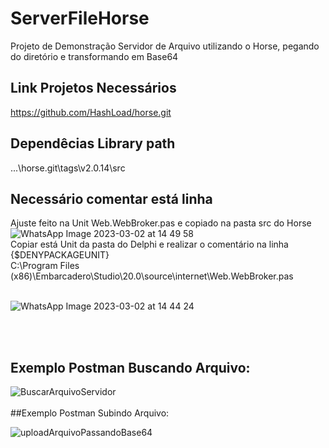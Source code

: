 # ServerFileHorse <br />

Projeto de Demonstração Servidor de Arquivo utilizando o Horse, pegando do diretório e transformando em Base64

## Link Projetos Necessários <br />
https://github.com/HashLoad/horse.git <br />


## Dependêcias Library path <br />
...\horse.git\tags\v2.0.14\src <br />

## Necessário comentar está linha <br /> 
Ajuste feito na Unit Web.WebBroker.pas e copiado na pasta src do Horse
![WhatsApp Image 2023-03-02 at 14 49 58](https://user-images.githubusercontent.com/69150213/222624501-b374489c-f198-4de7-98b0-75b2768e2406.jpeg)
 <br /> 
Copiar está Unit da pasta do Delphi e realizar o comentário na linha {$DENYPACKAGEUNIT}  <br /> 
C:\Program Files (x86)\Embarcadero\Studio\20.0\source\internet\Web.WebBroker.pas  <br /> 
 <br /> 
 
![WhatsApp Image 2023-03-02 at 14 44 24](https://user-images.githubusercontent.com/69150213/222625763-04dcbb6a-efa8-4bb7-8ddf-849c426a8992.jpeg)

<br /><br />

## Exemplo Postman Buscando Arquivo: <br />

![BuscarArquivoServidor](https://user-images.githubusercontent.com/69150213/234460599-f56bc3d2-7de5-4d1d-a353-bd03306c8326.PNG)
<br /><br />
##Exemplo Postman Subindo Arquivo: <br />

![uploadArquivoPassandoBase64](https://user-images.githubusercontent.com/69150213/234460800-34baca11-822d-4d2b-b742-aee76272fcb9.PNG)


